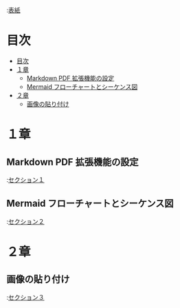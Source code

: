 :[表紙](cover.md)

# 目次

- [目次](#目次)
- [１章](#１章)
  - [Markdown PDF 拡張機能の設定](#markdown-pdf-拡張機能の設定)
  - [Mermaid フローチャートとシーケンス図](#mermaid-フローチャートとシーケンス図)
- [２章](#２章)
  - [画像の貼り付け](#画像の貼り付け)

<div class="page"/>

# １章

## Markdown PDF 拡張機能の設定

:[セクション１](section1.md)

## Mermaid フローチャートとシーケンス図

:[セクション２](section2.md)  

<div class="page"/>

# ２章

## 画像の貼り付け

:[セクション３](section3.md)
